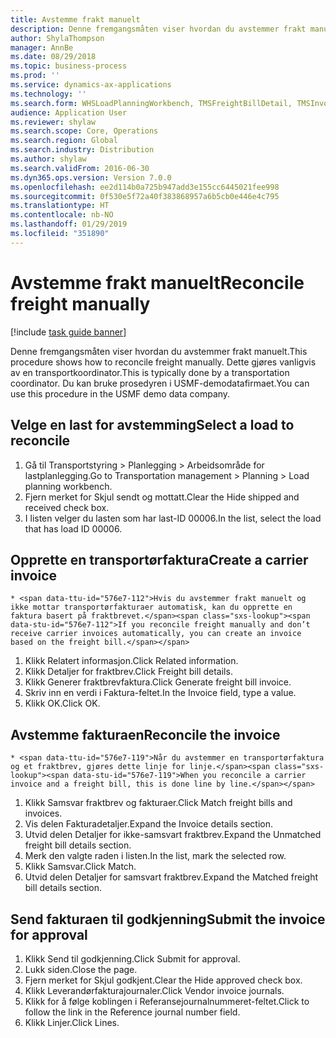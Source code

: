 ```yaml
---
title: Avstemme frakt manuelt
description: Denne fremgangsmåten viser hvordan du avstemmer frakt manuelt.
author: ShylaThompson
manager: AnnBe
ms.date: 08/29/2018
ms.topic: business-process
ms.prod: ''
ms.service: dynamics-ax-applications
ms.technology: ''
ms.search.form: WHSLoadPlanningWorkbench, TMSFreightBillDetail, TMSInvoiceTable, TMSFreightBillInvoiceReconcile, TMSInvoiceJournal, LedgerJournalTable, LedgerJournalTransDaily
audience: Application User
ms.reviewer: shylaw
ms.search.scope: Core, Operations
ms.search.region: Global
ms.search.industry: Distribution
ms.author: shylaw
ms.search.validFrom: 2016-06-30
ms.dyn365.ops.version: Version 7.0.0
ms.openlocfilehash: ee2d114b0a725b947add3e155cc6445021fee998
ms.sourcegitcommit: 0f530e5f72a40f383868957a6b5cb0e446e4c795
ms.translationtype: HT
ms.contentlocale: nb-NO
ms.lasthandoff: 01/29/2019
ms.locfileid: "351890"
---
```

# <a name="reconcile-freight-manually"></a><span data-ttu-id="576e7-103">Avstemme frakt manuelt</span><span class="sxs-lookup"><span data-stu-id="576e7-103">Reconcile freight manually</span></span>

[!include [task guide banner](../../includes/task-guide-banner.md)]

<span data-ttu-id="576e7-104">Denne fremgangsmåten viser hvordan du avstemmer frakt manuelt.</span><span class="sxs-lookup"><span data-stu-id="576e7-104">This procedure shows how to reconcile freight manually.</span></span> <span data-ttu-id="576e7-105">Dette gjøres vanligvis av en transportkoordinator.</span><span class="sxs-lookup"><span data-stu-id="576e7-105">This is typically done by a transportation coordinator.</span></span> <span data-ttu-id="576e7-106">Du kan bruke prosedyren i USMF-demodatafirmaet.</span><span class="sxs-lookup"><span data-stu-id="576e7-106">You can use this procedure in the USMF demo data company.</span></span>


## <a name="select-a-load-to-reconcile"></a><span data-ttu-id="576e7-107">Velge en last for avstemming</span><span class="sxs-lookup"><span data-stu-id="576e7-107">Select a load to reconcile</span></span>
1. <span data-ttu-id="576e7-108">Gå til Transportstyring > Planlegging > Arbeidsområde for lastplanlegging.</span><span class="sxs-lookup"><span data-stu-id="576e7-108">Go to Transportation management > Planning > Load planning workbench.</span></span>
2. <span data-ttu-id="576e7-109">Fjern merket for Skjul sendt og mottatt.</span><span class="sxs-lookup"><span data-stu-id="576e7-109">Clear the Hide shipped and received check box.</span></span> 
3. <span data-ttu-id="576e7-110">I listen velger du lasten som har last-ID 00006.</span><span class="sxs-lookup"><span data-stu-id="576e7-110">In the list, select the load that has load ID 00006.</span></span>

## <a name="create-a-carrier-invoice"></a><span data-ttu-id="576e7-111">Opprette en transportørfaktura</span><span class="sxs-lookup"><span data-stu-id="576e7-111">Create a carrier invoice</span></span>
    * <span data-ttu-id="576e7-112">Hvis du avstemmer frakt manuelt og ikke mottar transportørfakturaer automatisk, kan du opprette en faktura basert på fraktbrevet.</span><span class="sxs-lookup"><span data-stu-id="576e7-112">If you reconcile freight manually and don’t receive carrier invoices automatically, you can create an invoice based on the freight bill.</span></span>  
1. <span data-ttu-id="576e7-113">Klikk Relatert informasjon.</span><span class="sxs-lookup"><span data-stu-id="576e7-113">Click Related information.</span></span>
2. <span data-ttu-id="576e7-114">Klikk Detaljer for fraktbrev.</span><span class="sxs-lookup"><span data-stu-id="576e7-114">Click Freight bill details.</span></span>
3. <span data-ttu-id="576e7-115">Klikk Generer fraktbrevfaktura.</span><span class="sxs-lookup"><span data-stu-id="576e7-115">Click Generate freight bill invoice.</span></span>
4. <span data-ttu-id="576e7-116">Skriv inn en verdi i Faktura-feltet.</span><span class="sxs-lookup"><span data-stu-id="576e7-116">In the Invoice field, type a value.</span></span>
5. <span data-ttu-id="576e7-117">Klikk OK.</span><span class="sxs-lookup"><span data-stu-id="576e7-117">Click OK.</span></span>

## <a name="reconcile-the-invoice"></a><span data-ttu-id="576e7-118">Avstemme fakturaen</span><span class="sxs-lookup"><span data-stu-id="576e7-118">Reconcile the invoice</span></span>
    * <span data-ttu-id="576e7-119">Når du avstemmer en transportørfaktura og et fraktbrev, gjøres dette linje for linje.</span><span class="sxs-lookup"><span data-stu-id="576e7-119">When you reconcile a carrier invoice and a freight bill, this is done line by line.</span></span>  
1. <span data-ttu-id="576e7-120">Klikk Samsvar fraktbrev og fakturaer.</span><span class="sxs-lookup"><span data-stu-id="576e7-120">Click Match freight bills and invoices.</span></span>
2. <span data-ttu-id="576e7-121">Vis delen Fakturadetaljer.</span><span class="sxs-lookup"><span data-stu-id="576e7-121">Expand the Invoice details section.</span></span>
3. <span data-ttu-id="576e7-122">Utvid delen Detaljer for ikke-samsvart fraktbrev.</span><span class="sxs-lookup"><span data-stu-id="576e7-122">Expand the Unmatched freight bill details section.</span></span>
4. <span data-ttu-id="576e7-123">Merk den valgte raden i listen.</span><span class="sxs-lookup"><span data-stu-id="576e7-123">In the list, mark the selected row.</span></span>
5. <span data-ttu-id="576e7-124">Klikk Samsvar.</span><span class="sxs-lookup"><span data-stu-id="576e7-124">Click Match.</span></span>
6. <span data-ttu-id="576e7-125">Utvid delen Detaljer for samsvart fraktbrev.</span><span class="sxs-lookup"><span data-stu-id="576e7-125">Expand the Matched freight bill details section.</span></span>

## <a name="submit-the-invoice-for-approval"></a><span data-ttu-id="576e7-126">Send fakturaen til godkjenning</span><span class="sxs-lookup"><span data-stu-id="576e7-126">Submit the invoice for approval</span></span>
1. <span data-ttu-id="576e7-127">Klikk Send til godkjenning.</span><span class="sxs-lookup"><span data-stu-id="576e7-127">Click Submit for approval.</span></span>
2. <span data-ttu-id="576e7-128">Lukk siden.</span><span class="sxs-lookup"><span data-stu-id="576e7-128">Close the page.</span></span>
3. <span data-ttu-id="576e7-129">Fjern merket for Skjul godkjent.</span><span class="sxs-lookup"><span data-stu-id="576e7-129">Clear the Hide approved check box.</span></span> 
4. <span data-ttu-id="576e7-130">Klikk Leverandørfakturajournaler.</span><span class="sxs-lookup"><span data-stu-id="576e7-130">Click Vendor invoice journals.</span></span>
5. <span data-ttu-id="576e7-131">Klikk for å følge koblingen i Referansejournalnummeret-feltet.</span><span class="sxs-lookup"><span data-stu-id="576e7-131">Click to follow the link in the Reference journal number field.</span></span>
6. <span data-ttu-id="576e7-132">Klikk Linjer.</span><span class="sxs-lookup"><span data-stu-id="576e7-132">Click Lines.</span></span>

